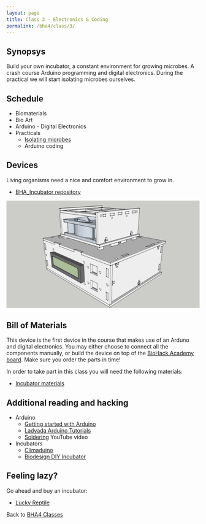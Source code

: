 ```yaml
---
layout: page
title: Class 3 - Electronics & Coding
permalink: /bha4/class/3/
---
```


## Synopsys

Build your own incubator, a constant environment for growing microbes. A crash course Arduino programming and digital electronics. During the practical we will start isolating microbes ourselves.

## Schedule

* Biomaterials
* Bio Art
* Arduino - Digital Electronics
* Practicals
  * [Isolating microbes](http://www.ableweb.org/volumes/vol-14/6-steubing.pdf)
  * Arduino coding

## Devices

Living organisms need a nice and comfort environment to grow in. 

* [BHA_Incubator repository](https://github.com/BioHackAcademy/BHA_Incubator)

![Incubator](/bha4/class/3/Incubator-Sketchup.png)

## Bill of Materials

This device is the first device in the course that makes use of an Arduno and digital electronics. You may either choose to connect all the components manually, or build the device on top of the [BioHack Academy board](https://github.com/BioHackAcademy/BioHackBoard). Make sure you order the parts in time!

In order to take part in this class you will need the following materials:

* [Incubator materials](https://github.com/BioHackAcademy/BHA_Incubator/blob/master/BoM.md)

## Additional reading and hacking

* Arduino
  * [Getting started with Arduino](http://www.makeuseof.com/tag/getting-started-with-arduino-a-beginners-guide/)
  * [Ladyada Arduino Tutorials](http://www.ladyada.net/learn/arduino/)
  * [Soldering](https://www.youtube.com/watch?v=oqV2xU1fee8) YouTube video
* Incubators
  * [Climaduino](http://www.instructables.com/id/Introducing-Climaduino-The-Arduino-Based-Thermosta/)
  * [Biodesign DIY Incubator](http://biodesign.cc/2013/12/25/diy-incubator/)

## Feeling lazy?

Go ahead and buy an incubator:

* [Lucky Reptile](http://www.amazon.co.uk/Lucky-Reptile-HN-2UK-Nursery-Incubator/dp/B002NFR0HQ)

Back to [BHA4 Classes](/bha4/classes/)
